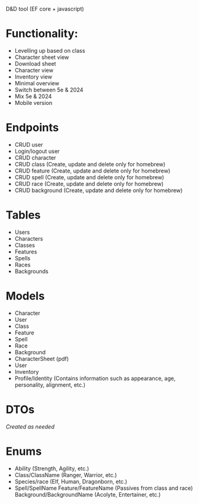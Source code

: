 D&D tool (EF core + javascript)

# Functionality:
- Levelling up based on class
- Character sheet view
- Download sheet
- Character view
- Inventory view
- Minimal overview
- Switch between 5e & 2024
- Mix 5e & 2024
- Mobile version

# Endpoints
- CRUD user
- Login/logout user
- CRUD character 
- CRUD class (Create, update and delete only for homebrew)
- CRUD feature (Create, update and delete only for homebrew)
- CRUD spell (Create, update and delete only for homebrew)
- CRUD race (Create, update and delete only for homebrew)
- CRUD background (Create, update and delete only for homebrew)

# Tables
- Users
- Characters
- Classes
- Features
- Spells
- Races
- Backgrounds

# Models
- Character
- User
- Class
- Feature
- Spell
- Race
- Background
- CharacterSheet (pdf)
- User
- Inventory
- Profile/Identity (Contains information such as appearance, age, personality, alignment, etc.)

# DTOs
*Created as needed*

# Enums
- Ability (Strength, Agility, etc.)
- Class/ClassName (Ranger, Warrior, etc.)
- Species/race (Elf, Human, Dragonborn, etc.)
- Spell/SpellName 
Feature/FeatureName (Passives from class and race)
Background/BackgroundName (Acolyte, Entertainer, etc.)
